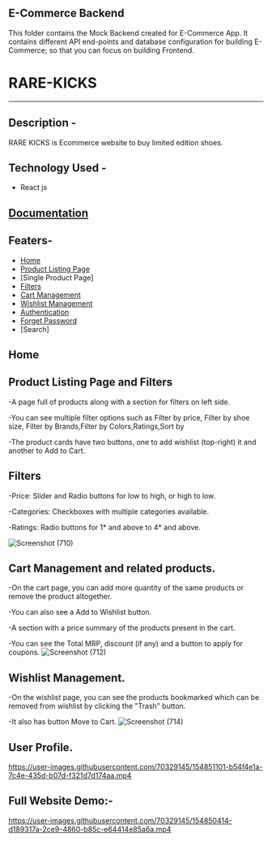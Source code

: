 ## E-Commerce Backend

This folder contains the Mock Backend created for E-Commerce App. It contains different API end-points and database configuration for building E-Commerce; so that you can focus on building Frontend.

# RARE-KICKS

<hr/>

## Description -

RARE KICKS is Ecommerce website to buy limited edition shoes.

## Technology Used -

- React js

## [Documentation](https://rare-kicks.netlify.app/)

## Featers-

- [Home](https://rare-kicks.netlify.app/)
- [Product Listing Page](https://rare-kicks.netlify.app/product)
- [Single Product Page]
- [Filters](https://rare-kicks.netlify.app/product)
- [Cart Management](https://rare-kicks.netlify.app/cart)
- [Wishlist Management](https://rare-kicks.netlify.app/wishlist)
- [Authentication](https://rare-kicks.netlify.app/signup)
- [Forget Password](https://rare-kicks.netlify.app/forgotpassword)
- [Search]

## Home

## Product Listing Page and Filters

-A page full of products along with a section for filters on left side.

-You can see multiple filter options such as Filter by price, Filter by shoe size, Filter by Brands,Filter by Colors,Ratings,Sort by

-The product cards have two buttons, one to add wishlist (top-right) it and another to Add to Cart.

## Filters

-Price: Slider and Radio buttons for low to high, or high to low.

-Categories: Checkboxes with multiple categories available.

-Ratings: Radio buttons for 1* and above to 4* and above.

![Screenshot (710)](https://user-images.githubusercontent.com/70329145/154850763-70fd6dbe-08de-4b1c-bfbe-3989008f1ad5.png)

## Cart Management and related products.

-On the cart page, you can add more quantity of the same products or remove the product altogether.

-You can also see a Add to Wishlist button.

-A section with a price summary of the products present in the cart.

-You can see the Total MRP, discount (if any) and a button to apply for coupons.
![Screenshot (712)](https://user-images.githubusercontent.com/70329145/154850899-85b5f84e-21b4-4c3e-91e3-9032fabf4ba5.png)

## Wishlist Management.

-On the wishlist page, you can see the products bookmarked which can be removed from wishlist by clicking the "Trash" button.

-It also has button Move to Cart.
![Screenshot (714)](https://user-images.githubusercontent.com/70329145/154850994-08d1e21d-f5b2-4aea-a39f-901fb766ffc0.png)

## User Profile.

https://user-images.githubusercontent.com/70329145/154851101-b54f4e1a-7c4e-435d-b07d-f321d7d174aa.mp4

## Full Website Demo:-

https://user-images.githubusercontent.com/70329145/154850414-d189317a-2ce9-4860-b85c-e64414e85a6a.mp4
